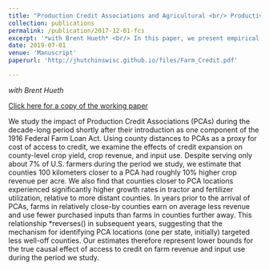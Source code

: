 ```yaml
---
title: "Production Credit Associations and Agricultural <br/> Productivity Change in the United States, 1920-1940"
collection: publications
permalink: /publication/2017-12-01-fcs
excerpt: '*with Brent Hueth* <br/> In this paper, we present empirical evidence of the effect of the FCS on agricultural yields, crop value, and use of inputs.'
date: 2019-07-01
venue: 'Manuscript'
paperurl: 'http://jhutchinswisc.github.io/files/Farm_Credit.pdf'

---
```


*with Brent Hueth*

[Click here for a copy of the working paper](http://jhutchinswisc.github.io/files/Farm_Credit.pdf)

We study the impact of Production Credit Associations (PCAs) during the decade-long period shortly after their introduction as one component of the 1916 Federal Farm Loan Act. 
Using county distances to PCAs as a proxy for cost of access to credit, we examine the effects of credit expansion on county-level crop yield, crop revenue, and input use. 
Despite serving only about 7% of U.S. farmers during the period we study, we estimate that counties 100 kilometers closer to a PCA had roughly 10% higher crop revenue per acre. 
We also find that counties closer to PCA locations experienced significantly higher growth rates in tractor and fertilizer utilization, relative to more distant counties. 
In years prior to the arrival of PCAs, farms in relatively close-by counties earn on average less revenue and use fewer purchased inputs than farms in counties further away. 
This relationship *reverses() in subsequent years, suggesting that the mechanism for identifying PCA locations (one per state, initially) targeted less well-off counties. 
Our estimates therefore represent lower bounds for the true causal effect of access to credit on farm revenue and input use during the period we study.
